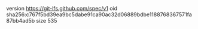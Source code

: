 version https://git-lfs.github.com/spec/v1
oid sha256:c767f5bd39ea9bc5dabe91ca90ac32d06889bdbe1188768367571fa87bb4ad5b
size 535
